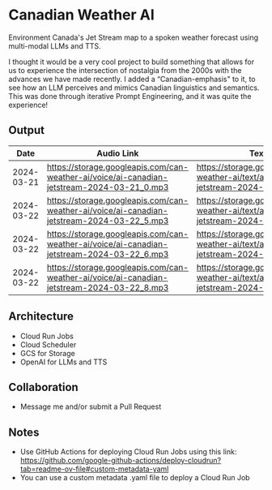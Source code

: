 # Canadian Weather AI

Environment Canada's Jet Stream map to a spoken weather forecast using multi-modal LLMs and TTS.

I thought it would be a very cool project to build something that allows for us to experience the intersection of nostalgia from the 2000s with the advances we have made recently. I added a “Canadian-emphasis" to it, to see how an LLM perceives and mimics Canadian linguistics and semantics. This was done through iterative Prompt Engineering, and it was quite the experience!

## Output
| Date | Audio Link | Text Link |
| --- | --- | --- |
| 2024-03-21 | https://storage.googleapis.com/can-weather-ai/voice/ai-canadian-jetstream-2024-03-21_0.mp3 | https://storage.googleapis.com/can-weather-ai/text/ai-canadian-jetstream-2024-03-21_0.txt
| 2024-03-22 | https://storage.googleapis.com/can-weather-ai/voice/ai-canadian-jetstream-2024-03-22_5.mp3 | https://storage.googleapis.com/can-weather-ai/text/ai-canadian-jetstream-2024-03-22_5.txt
| 2024-03-22 | https://storage.googleapis.com/can-weather-ai/voice/ai-canadian-jetstream-2024-03-22_6.mp3 | https://storage.googleapis.com/can-weather-ai/text/ai-canadian-jetstream-2024-03-22_6.txt
| 2024-03-22 | https://storage.googleapis.com/can-weather-ai/voice/ai-canadian-jetstream-2024-03-22_8.mp3 | https://storage.googleapis.com/can-weather-ai/text/ai-canadian-jetstream-2024-03-22_16.txt

## Architecture
- Cloud Run Jobs
- Cloud Scheduler
- GCS for Storage
- OpenAI for LLMs and TTS

## Collaboration
- Message me and/or submit a Pull Request

## Notes
- Use GitHub Actions for deploying Cloud Run Jobs using this link: https://github.com/google-github-actions/deploy-cloudrun?tab=readme-ov-file#custom-metadata-yaml
- You can use a custom metadata .yaml file to deploy a Cloud Run Job
